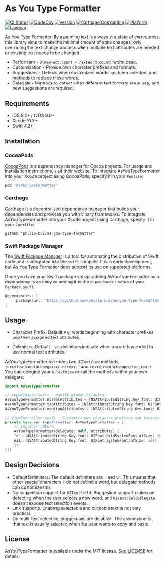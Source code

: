 # As You Type Formatter
[![CI Status](http://img.shields.io/travis/philip-bui/as-you-type-formatter.svg?style=flat)](https://travis-ci.org/philip-bui/as-you-type-formatter)
[![CodeCov](https://codecov.io/gh/philip-bui/as-you-type-formatter/branch/master/graph/badge.svg)](https://codecov.io/gh/philip-bui/as-you-type-formatter)
[![Version](https://img.shields.io/cocoapods/v/AsYouTypeFormatter.svg?style=flat)](http://cocoapods.org/pods/AsYouTypeFormatter)
[![Carthage Compatible](https://img.shields.io/badge/Carthage-compatible-4BC51D.svg?style=flat)](https://github.com/Carthage/Carthage)
[![Platform](https://img.shields.io/cocoapods/p/AsYouTypeFormatter.svg?style=flat)](http://cocoapods.org/pods/AsYouTypeFormatter)
[![License](https://img.shields.io/cocoapods/l/AsYouTypeFormatter.svg?style=flat)](https://github.com/philip-bui/as-you-type-formatter/blob/master/LICENSE)

As You Type Formatter. By assuming text is always in a state of correctness, this library aims to make the minimal amount of state changes; only overriding the text change process when multiple text attributes are needed or existing text needs to be changed.

- Performant - `O(newText.count + nextWord.count)` worst case.
- Customization - Provide own character prefixes and formats.
- Suggestions - Detects when customized words has been selected, and methods to replace these words.
- Delegate - Methods to detect when different text formats are in use, and new suggestions are required.

## Requirements

- iOS 8.0+ / tvOS 9.0+ 
- Xcode 10.3+
- Swift 4.2+

## Installation

### CocoaPods

[CocoaPods](https://cocoapods.org) is a dependency manager for Cocoa projects. For usage and installation instructions, visit their website. To integrate AsYouTypeFormatter into your Xcode project using CocoaPods, specify it in your `Podfile`:

```ruby
pod 'AsYouTypeFormatter'
```

### Carthage

[Carthage](https://github.com/Carthage/Carthage) is a decentralized dependency manager that builds your dependencies and provides you with binary frameworks. To integrate AsYouTypeFormatter into your Xcode project using Carthage, specify it in your `Cartfile`:

```ogdl
github "philip-bui/as-you-type-formatter"
```

### Swift Package Manager

The [Swift Package Manager](https://swift.org/package-manager/) is a tool for automating the distribution of Swift code and is integrated into the `swift` compiler. It is in early development, but As You Type Formatter does support its use on supported platforms.

Once you have your Swift package set up, adding AsYouTypeFormatter as a dependency is as easy as adding it to the `dependencies` value of your `Package.swift`.

```swift
dependencies: [
    .package(url: "https://github.com/philip-bui/as-you-type-formatter.git", from: "1.0.0"))
]
```

## Usage

- Character Prefix. Default `#` `@`, words beginning with character prefixes use their assigned text attributes.

- Delimiters. Default ` ` `\n`, delimiters indicate when a word has ended to use normal text attributes.

AsYouTypeFormatter overrides two `UITextView` methods, `textView(shouldChangeTextIn:text:)` and `textViewDidChangeSelection()`. You can delegate your `UITextView` or call the methods within your own delegate.

```swift
import AsYouTypeFormatter

// AppDelegate.swift - Modify global defaults.
AsYouTypeFormatter.normalAttributes = [NSAttributedString.Key.font: UIFont.systemFont(ofSize: 16)]
AsYouTypeFormatter.tagAttributes = [NSAttributedString.Key.font: UIFont.boldSystemFont(ofSize: 16)]
AsYouTypeFormatter.mentionAttributes = [NSAttributedString.Key.font: UIFont.italicSystemFont(ofSize: 16)]

// ViewController.swift - Customize own character prefixes and formats.
private lazy var typeFormatter: AsYouTypeFormatter = {
    // Implicit return.
    AsYouTypeFormatter(delegate: self, attributes: [
	"#": [NSAttributedString.Key.font: UIFont.boldSystemFont(ofSize: 16)],
	nil: [NSAttributedString.Key.font: UIFont.systemFont(ofSize: 16)]
    ])
}()
```
 
## Design Decisions

- Default Delimiters. The default delimiters are ` ` and `\n`. This means that other special characters `?` do not delimit a word, but delegate methods can customize this.
- No suggestion support for `UITextField`. Suggestion support replies on detecting when the user selects a new word, and `UITextFieldDelegate` doesn't expose text selection events.
- Link supports. Enabling selectable and clickable text is not very practical.
- On multi-text selection, suggestions are disabled. The assumption is that text is usually selected when the user wants to copy and paste.

## License

AsYouTypeFormatter is available under the MIT license. [See LICENSE](https://github.com/philip-bui/as-you-type-formatter/blob/master/LICENSE) for details.
